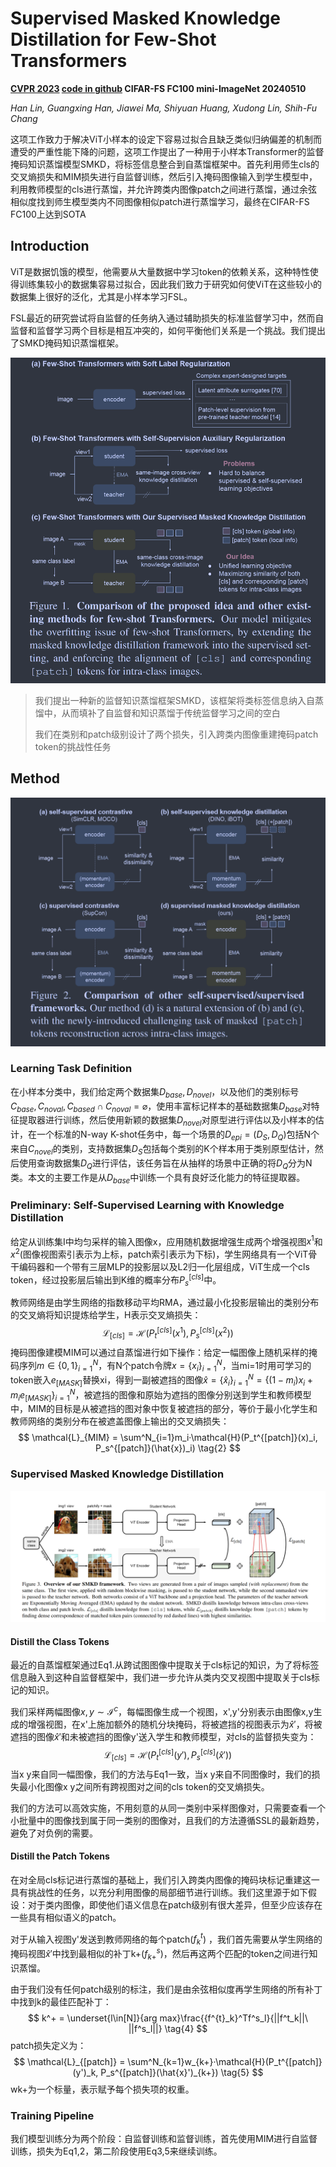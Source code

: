 # Supervised Masked Knowledge Distillation for Few-Shot Transformers

**[CVPR 2023](https://openaccess.thecvf.com/content/CVPR2023/html/Lin_Supervised_Masked_Knowledge_Distillation_for_Few-Shot_Transformers_CVPR_2023_paper.html)	[code in github](https://github.com/HL-hanlin/SMKD)	CIFAR-FS  FC100  mini-ImageNet	20240510**

*Han Lin, Guangxing Han, Jiawei Ma, Shiyuan Huang, Xudong Lin, Shih-Fu Chang*

这项工作致力于解决ViT小样本的设定下容易过拟合且缺乏类似归纳偏差的机制而遭受的严重性能下降的问题，这项工作提出了一种用于小样本Transformer的监督掩码知识蒸馏模型SMKD，将标签信息整合到自蒸馏框架中。首先利用师生cls的交叉熵损失和MIM损失进行自监督训练，然后引入掩码图像输入到学生模型中，利用教师模型的cls进行蒸馏，并允许跨类内图像patch之间进行蒸馏，通过余弦相似度找到师生模型类内不同图像相似patch进行蒸馏学习，最终在CIFAR-FS FC100上达到SOTA

## Introduction

ViT是数据饥饿的模型，他需要从大量数据中学习token的依赖关系，这种特性使得训练集较小的数据集容易过拟合，因此我们致力于研究如何使ViT在这些较小的数据集上很好的泛化，尤其是小样本学习FSL。

FSL最近的研究尝试将自监督的任务纳入通过辅助损失的标准监督学习中，然而自监督和监督学习两个目标是相互冲突的，如何平衡他们关系是一个挑战。我们提出了SMKD掩码知识蒸馏框架。

![image-20240506164623700](imgs/image-20240506164623700.png)

> 我们提出一种新的监督知识蒸馏框架SMKD，该框架将类标签信息纳入自蒸馏中，从而填补了自监督和知识蒸馏于传统监督学习之间的空白
>
> 我们在类别和patch级别设计了两个损失，引入跨类内图像重建掩码patch token的挑战性任务

## Method

![image-20240506163422531](imgs/image-20240506163422531.png)

### Learning Task Definition

在小样本分类中，我们给定两个数据集$D_{base}, D_{novel}$，以及他们的类别标号$C_{base}, C_{noval}, C_{based} \cap C_{noval} = \varnothing$，使用丰富标记样本的基础数据集$D_{base}$对特征提取器进行训练，然后使用新颖的数据集$D_{novel}$对原型进行评估以及小样本的估计，在一个标准的N-way K-shot任务中，每一个场景的$D_{epi}=(D_S, D_Q)$包括N个来自$C_{novel}$的类别，支持数据集$D_S$包括每个类别的K个样本用于类别原型估计，然后使用查询数据集$D_Q$进行评估，该任务旨在从抽样的场景中正确的将$D_Q$分为N类。本文的主要工作是从$D_{base}$中训练一个具有良好泛化能力的特征提取器。

### Preliminary: Self-Supervised Learning with Knowledge Distillation

给定从训练集I中均匀采样的输入图像x，应用随机数据增强生成两个增强视图$x^1$和$x^2$(图像视图索引表示为上标，patch索引表示为下标)，学生网络具有一个ViT骨干编码器和一个带有三层MLP的投影层以及L2归一化层组成，ViT生成一个cls token，经过投影层后输出到K维的概率分布$P^{[cls]}_s$中。

教师网络是由学生网络的指数移动平均RMA，通过最小化投影层输出的类别分布的交叉熵将知识提炼给学生，H表示交叉熵损失：
$$
\mathcal{L}_{[cls]} = \mathcal{H}(P_t^{[cls]}(x^1), P_s^{[cls]}(x^2)) \tag{1}
$$
掩码图像建模MIM可以通过自蒸馏进行如下操作：给定一幅图像上随机采样的掩码序列$m\in \{0, 1\}^N_{i=1}$，有N个patch令牌$x = \{x_i\}^N_{i=1}$，当mi=1时用可学习的token嵌入$e_{[MASK]}$替换xi，得到一副被遮挡的图像$\hat{x} = \{\hat{x}_i\}^N_{i=1} = \{(1-m_i)x_i + m_ie_{[MASK]}\}^N_{i=1}$，被遮挡的图像和原始为遮挡的图像分别送到学生和教师模型中，MIM的目标是从被遮挡的图对象中恢复被遮挡的部分，等价于最小化学生和教师网络的类别分布在被遮盖图像上输出的交叉熵损失：
$$
\mathcal{L}_{MIM} = \sum^N_{i=1}m_i·\mathcal{H}(P_t^{[patch]}(x)_i, P_s^{[patch]}(\hat{x})_i) \tag{2}
$$

### Supervised Masked Knowledge Distillation

![image-20240506155012027](imgs/image-20240506155012027.png)

#### Distill the Class Tokens

最近的自蒸馏框架通过Eq1.从跨试图图像中提取关于cls标记的知识，为了将标签信息融入到这种自监督框架中，我们进一步允许从类内交叉视图中提取关于cls标记的知识。

我们采样两幅图像$x, y\sim \mathcal{I}^c$，每幅图像生成一个视图，x',y'分别表示由图像x,y生成的增强视图，在x'上施加额外的随机分块掩码，将被遮挡的视图表示为$\hat{x}'$，将被遮挡的图像$\hat{x}'$和未被遮挡的图像y'送入学生和教师模型，对cls的监督损失变为：
$$
\mathcal{L}_{[cls]} = \mathcal{H}(P_t^{[cls]}(y'), P_s^{[cls]}(\hat{x}')) \tag{3}
$$
当x y来自同一幅图像，我们的方法与Eq1一致，当x y来自不同图像时，我们的损失最小化图像x y之间所有跨视图对之间的cls token的交叉熵损失。

我们的方法可以高效实施，不用刻意的从同一类别中采样图像对，只需要查看一个小批量中的图像找到属于同一类别的图像对，且我们的方法遵循SSL的最新趋势，避免了对负例的需要。

#### Distill the Patch Tokens

在对全局cls标记进行蒸馏的基础上，我们引入跨类内图像的掩码块标记重建这一具有挑战性的任务，以充分利用图像的局部细节进行训练。我们这里源于如下假设：对于类内图像，即使他们语义信息在patch级别有很大差异，但至少应该存在一些具有相似语义的patch。

对于从输入视图y'发送到教师网络的每个patch($f^t_k$) ，我们首先需要从学生网络的掩码视图$\hat{x}'$中找到最相似的补丁k+($f^s_{k+}$)，然后再这两个匹配的token之间进行知识蒸馏。

由于我们没有任何patch级别的标注，我们是由余弦相似度再学生网络的所有补丁中找到k的最佳匹配补丁：
$$
k^+ = \underset{l\in[N]}{arg max}\frac{{f^{t}_k}^Tf^s_l}{||f^t_k||\ ||f^s_l||} \tag{4}
$$
patch损失定义为：
$$
\mathcal{L}_{[patch]} = \sum^N_{k=1}w_{k+}·\mathcal{H}(P_t^{[patch]}(y')_k, P_s^{[patch]}(\hat{x}')_{k+}) \tag{5}
$$
wk+为一个标量，表示赋予每个损失项的权重。

### Training Pipeline

我们模型训练分为两个阶段：自监督训练和监督训练，首先使用MIM进行自监督训练，损失为Eq1,2，第二阶段使用Eq3,5来继续训练。